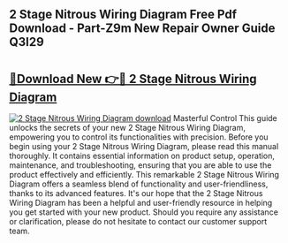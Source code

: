 ## 2 Stage Nitrous Wiring Diagram Free Pdf Download - Part-Z9m New Repair Owner Guide Q3I29

# <h2><a href="http://dfu3vy.blite.top/?on=2+Stage+Nitrous+Wiring+Diagram">🔗Download New 👉🔴 2 Stage Nitrous Wiring Diagram</a></h2>

[![2 Stage Nitrous Wiring Diagram download](https://i.imgur.com/lujVjoI.png)](http://dfu3vy.blite.top/?on=2+Stage+Nitrous+Wiring+Diagram)
Masterful Control This guide unlocks the secrets of your new 2 Stage Nitrous Wiring Diagram, empowering you to control its functionalities with precision. Before you begin using your 2 Stage Nitrous Wiring Diagram, please read this manual thoroughly. It contains essential information on product setup, operation, maintenance, and troubleshooting, ensuring that you are able to use the product effectively and efficiently. This remarkable 2 Stage Nitrous Wiring Diagram offers a seamless blend of functionality and user-friendliness, thanks to its advanced features. It's our hope that the 2 Stage Nitrous Wiring Diagram has been a helpful and user-friendly resource in helping you get started with your new product. Should you require any assistance or clarification, please do not hesitate to contact our customer support team.
